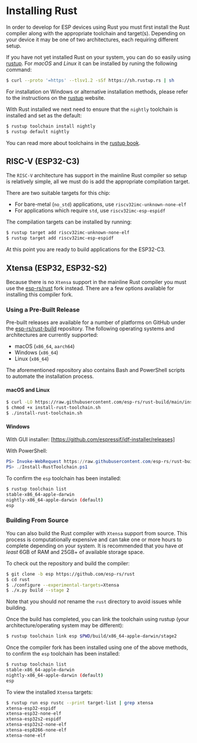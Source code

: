 # Installing Rust

In order to develop for ESP devices using Rust you must first install the Rust compiler along with the appropriate toolchain and target(s). Depending on your device it may be one of two architectures, each requiring different setup.

If you have not yet installed Rust on your system, you can do so easily using [rustup]. For _macOS_ and _Linux_ it can be installed by runing the following command:

```bash
$ curl --proto '=https' --tlsv1.2 -sSf https://sh.rustup.rs | sh
```

For installation on Windows or alternative installation methods, please refer to the instructions on the [rustup] website.

With Rust installed we next need to ensure that the `nightly` toolchain is installed and set as the default:

```bash
$ rustup toolchain install nightly
$ rustup default nightly
```

You can read more about toolchains in the [rustup book].

[rustup]: https://rustup.rs/
[rustup book]: https://rust-lang.github.io/rustup/concepts/toolchains.html

## RISC-V (ESP32-C3)

The `RISC-V` architecture has support in the mainline Rust compiler so setup is relatively simple, all we must do is add the appropriate compilation target.

There are two suitable targets for this chip:

- For bare-metal (`no_std`) applications, use `riscv32imc-unknown-none-elf`
- For applications which require `std`, use `riscv32imc-esp-espidf`

The compilation targets can be installed by running:

```bash
$ rustup target add riscv32imc-unknown-none-elf
$ rustup target add riscv32imc-esp-espidf
```

At this point you are ready to build applications for the ESP32-C3.

[rustup]: https://rustup.rs/
[esp-idf]: https://github.com/espressif/esp-idf

## Xtensa (ESP32, ESP32-S2)

Because there is no `Xtensa` support in the mainline Rust compiler you must use the [esp-rs/rust] fork instead. There are a few options available for installing this compiler fork.

[esp-rs/rust]: https://github.com/esp-rs/rust

### Using a Pre-Built Release

Pre-built releases are available for a number of platforms on GitHub under the [esp-rs/rust-build] repository. The following operating systems and architectures are currently supported:

- macOS (`x86_64`, `aarch64`)
- Windows (`x86_64`)
- Linux (`x86_64`)

The aforementioned repository also contains Bash and PowerShell scripts to automate the installation process.

#### macOS and Linux

```bash
$ curl -LO https://raw.githubusercontent.com/esp-rs/rust-build/main/install-rust-toolchain.sh
$ chmod +x install-rust-toolchain.sh
$ ./install-rust-toolchain.sh
```

#### Windows

With GUI installer: [https://github.com/espressif/idf-installer/releases]

With PowerShell:

```powershell
PS> Invoke-WebRequest https://raw.githubusercontent.com/esp-rs/rust-build/main/Install-RustToolchain.ps1
PS> ./Install-RustToolchain.ps1
```

To confirm the `esp` toolchain has been installed:

```bash
$ rustup toolchain list
stable-x86_64-apple-darwin
nightly-x86_64-apple-darwin (default)
esp
```

[esp-rs/rust-build]: https://github.com/esp-rs/rust-build
[https://github.com/espressif/idf-installer/releases]: https://github.com/espressif/idf-installer/releases

### Building From Source

You can also build the Rust compiler with `Xtensa` support from source. This process is computationally expensive and can take one or more hours to complete depending on your system. It is recommended that you have _at least_ 6GB of RAM and 25GB+ of available storage space.

To check out the repository and build the compiler:

```bash
$ git clone -b esp https://github.com/esp-rs/rust
$ cd rust
$ ./configure --experimental-targets=Xtensa
$ ./x.py build --stage 2
```

Note that you should _not_ rename the `rust` directory to avoid issues while building.

Once the build has completed, you can link the toolchain using rustup (your architecture/operating system may be different):

```bash
$ rustup toolchain link esp $PWD/build/x86_64-apple-darwin/stage2
```

Once the compiler fork has been installed using one of the above methods, to confirm the `esp` toolchain has been installed:

```bash
$ rustup toolchain list
stable-x86_64-apple-darwin
nightly-x86_64-apple-darwin (default)
esp
```

To view the installed `Xtensa` targets:

```bash
$ rustup run esp rustc --print target-list | grep xtensa
xtensa-esp32-espidf
xtensa-esp32-none-elf
xtensa-esp32s2-espidf
xtensa-esp32s2-none-elf
xtensa-esp8266-none-elf
xtensa-none-elf
```
